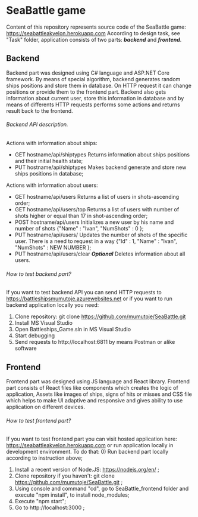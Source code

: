 # SeaBattle game
Content of this repository represents source code of the SeaBattle game: https://seabattleakvelon.herokuapp.com
According to design task, see "Task" folder, application consists of two parts: ***backend*** and ***frontend***.

## Backend

Backend part was designed using C# language and ASP.NET Core framework. By means of special algorithm, backend generates random ships positions and store them in database. On HTTP request it can change positions or provide them to the frontend part. Backend also gets information about current user, store this information in database and by means of differents HTTP requests performs some actions and returns result back to the frontend.

###### Backend API description.

Actions with information about ships:
* GET hostname/api/shiptypes Returns information about ships positions and their initial health state;
* PUT hostname/api/shiptypes Makes backend generate and store new ships positions in database;

Actions with information about users:
* GET hostname/api/users Returns a list of users in shots-ascending order;
* GET hostname/api/users/top Returns a list of users with number of shots higher or equal than 17 in shot-ascending order;
* POST hostname/api/users Initializes a new user by his name and number of shots {"Name" : "Ivan", "NumShots" : 0 };
* PUT hostname/api/users/ Updates the number of shots of the specific user. There is a need to request in a way {"Id" : 1, "Name" : "Ivan", "NumShots" : NEW NUMBER };
* PUT hostname/api/users/clear ***Optional*** Deletes information about all users.

###### How to test backend part?

If you want to test backend API you can send HTTP requests to https://battleshipsmumutoje.azurewebsites.net or if you want to run backend application locally you need:
1) Clone repository: git clone https://github.com/mumutoje/SeaBattle.git
2) Install MS Visual Studio
3) Open Battleships_Game.sln in MS Visual Studio
4) Start debugging
5) Send requests to http://localhost:6811 by means Postman or alike software

## Frontend

Frontend part was designed using JS language and React library. Frontend part consists of React files like components which creates the logic of application, Assets like images of ships, signs of hits or misses and CSS file which helps to make UI adaptive and responsive and gives ability to use application on different devices.

###### How to test frontend part?

If you want to test frontend part you can visit hosted application here: https://seabattleakvelon.herokuapp.com or run application locally in development environment. To do that:
0) Run backend part locally according to instruction above;
1) Install a recent version of Node.JS: https://nodejs.org/en/ ;
2) Clone repository if you haven't: git clone https://github.com/mumutoje/SeaBattle.git ;
3) Using console and command "cd", go to SeaBattle_frontend folder and execute "npm install", to install node_modules;
4) Execute "npm start";
5) Go to http://localhost:3000 ;
